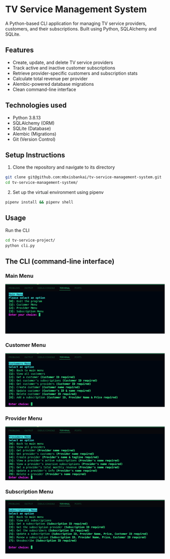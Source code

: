 # TV Service Management System

A Python-based CLI application for managing TV service providers, customers, and their subscriptions. Built using Python, SQLAlchemy and SQLite.

## Features

- Create, update, and delete TV service providers
- Track active and inactive customer subscriptions
- Retrieve provider-specific customers and subscription stats
- Calculate total revenue per provider
- Alembic-powered database migrations
- Clean command-line interface

## Technologies used
- Python 3.8.13
- SQLAlchemy (ORM)
- SQLite (Database)
- Alembic (Migrations)
- Git (Version Control)

## Setup Instructions
1. Clone the repository and navigate to its directory
```bash
git clone git@github.com:mbxisbankai/tv-service-management-system.git
cd tv-service-management-system/
```
2. Set up the virtual environment using pipenv
```bash
pipenv install && pipenv shell
```

## Usage
Run the CLI
```bash
cd tv-service-project/
python cli.py
```
## The CLI (command-line interface)

### Main Menu
![Main Menu](assets/main_menu.png "Main Menu")

### Customer Menu
![Customer Menu](assets/customers_menu.png "Customer Menu")

### Provider Menu
![Provider Menu](assets/providers_menu.png "Provider Menu")

### Subscription Menu
![Subscription Menu](assets/subscriptions_menu.png "Subscriptions Menu")